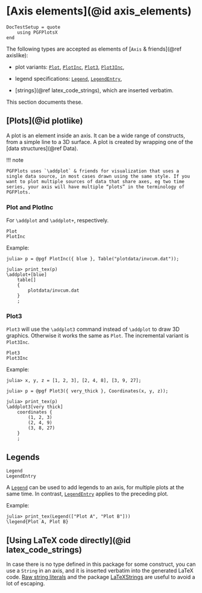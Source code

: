 # [Axis elements](@id axis_elements)

```@meta
DocTestSetup = quote
    using PGFPlotsX
end
```

The following types are accepted as elements of [`Axis` & friends](@ref axislike):

- plot variants: [`Plot`](@ref), [`PlotInc`](@ref), [`Plot3`](@ref), [`Plot3Inc`](@ref),

- legend specifications: [`Legend`](@ref), [`LegendEntry`](@ref),

- [strings](@ref latex_code_strings), which are inserted verbatim.

This section documents these.

## [Plots](@id plotlike)

A plot is an element inside an axis. It can be a wide range of constructs, from a simple line to a 3D surface. A plot is created by wrapping one of the [data structures](@ref Data).

!!! note

    PGFPlots uses `\addplot` & friends for visualization that uses a single data source, in most cases drawn using the same style. If you want to plot multiple sources of data that share axes, eg two time series, your axis will have multiple “plots” in the terminology of PGFPlots.

### Plot and PlotInc

For `\addplot` and `\addplot+`, respectively.

```@docs
Plot
PlotInc
```

Example:

```jldoctest
julia> p = @pgf PlotInc({ blue }, Table("plotdata/invcum.dat"));

julia> print_tex(p)
\addplot+[blue]
    table[]
    {
        plotdata/invcum.dat
    }
    ;
```

### Plot3

`Plot3` will use the `\addplot3` command instead of `\addplot` to draw 3D graphics.
Otherwise it works the same as `Plot`. The incremental variant is `Plot3Inc`.

```@docs
Plot3
Plot3Inc
```

Example:

```jldoctest
julia> x, y, z = [1, 2, 3], [2, 4, 8], [3, 9, 27];

julia> p = @pgf Plot3({ very_thick }, Coordinates(x, y, z));

julia> print_tex(p)
\addplot3[very thick]
    coordinates {
        (1, 2, 3)
        (2, 4, 9)
        (3, 8, 27)
    }
    ;
```

## Legends

```@docs
Legend
LegendEntry
```

A [`Legend`](@ref) can be used to add legends to an axis, for multiple plots at the same time. In contrast, [`LegendEntry`](@ref) applies to the preceding plot.

Example:

```jldoctest
julia> print_tex(Legend(["Plot A", "Plot B"]))
\legend{Plot A, Plot B}
```

## [Using LaTeX code directly](@id latex_code_strings)

In case there is no type defined in this package for some construct, you can use a `String` in an axis, and it is inserted verbatim into the generated LaTeX code. [Raw string literals](https://docs.julialang.org/en/latest/manual/strings/#man-raw-string-literals-1) and the package [LaTeXStrings](https://github.com/stevengj/LaTeXStrings.jl) are useful to avoid a lot of escaping.

